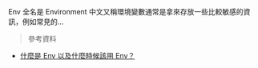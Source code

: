 Env 全名是 Environment 中文又稱環境變數通常是拿來存放一些比較敏感的資訊，例如常見的…

>參考資料

- [什麼是 Env 以及什麼時候該用 Env？](https://israynotarray.com/other/20230218/3618693250/)